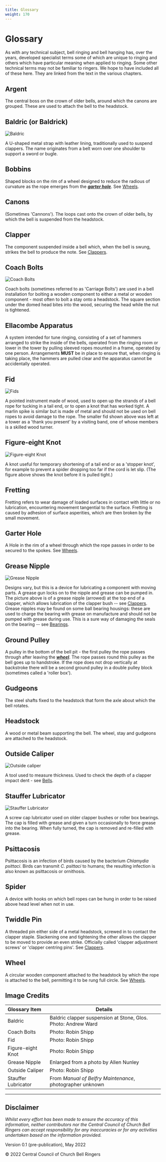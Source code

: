 ```yaml
---
title: Glossary
weight: 170
---
```


# Glossary

As with any technical subject, bell ringing and bell hanging has, over the years, developed specialist terms some of which are unique to ringing and others which have particular meaning when applied to ringing. Some other technical terms may not be familiar to ringers. We hope to have included all of these here. They are linked from the text in the various chapters.

## Argent

The central boss on the crown of older bells, around which the canons are grouped. These are used to attach the bell to the headstock.

## Baldric (or Baldrick)

![Baldric](baldric.jpg)

A U-shaped metal strap with leather lining, traditionally used to suspend clappers. The name originates from a belt worn over one shoulder to support a sword or bugle.

## Bobbins

Shaped blocks on the rim of a wheel designed to reduce the radious of curvature as the rope emerges from the ***[garter hole](#garter-hole)***. See [Wheels](../070-wheels).

## Canons

(Sometimes 'Cannons'). The loops cast onto the crown of older bells, by which the bell is suspended from the headstock.

## Clapper

The component suspended inside a bell which, when the bell is swung, strikes the bell to produce the note. See [Clappers](../090-clappers).

## Coach Bolts

![Coach Bolts](coach-bolts.jpg)

Coach bolts (sometimes referred to as 'Carriage Bolts') are used in a bell installation for bolting a wooden component to either a metal or wooden component - most often to bolt a stay onto a headstock. The square section under the domed head bites into the wood, securing the head while the nut is tightened.

## Ellacombe Apparatus

A system intended for tune ringing, consisting of a set of hammers arranged to strike the inside of the bells, operated from the ringing room or lower in the tower by pulling sleeved ropes mounted in a frame, operated by one person. Arrangements **MUST** be in place to ensure that, when ringing is taking place, the hammers are pulled clear and the apparatus cannot be accidentally operated.

## Fid

![Fids](fids.jpg)

A pointed instrument made of wood, used to open up the strands of a bell rope for tucking in a tail end, or to open a knot that has worked tight. A marlin spike is similar but is made of metal and should not be used on bell ropes to avoid damage to the rope. The smaller fid shown above was left at a tower as a 'thank you present' by a visiting band, one of whose members is a skilled wood turner.

## Figure-eight Knot

![Figure-eight Knot](figure-eight.jpg)

A knot useful for temporary shortening of a tail end or as a 'stopper knot', for example to prevent a spider dropping too far if the cord is let slip. (The figure above shows the knot before it is pulled tight.)

## Fretting

Fretting refers to wear damage of loaded surfaces in contact with little or no lubrication, encountering movement tangential to the surface. Fretting is caused by adhesion of surface asperities, which are then broken by the small movement.

## Garter Hole

A Hole in the rim of a wheel through which the rope passes in order to be secured to the spokes. See [Wheels](../070-wheels).

## Grease Nipple

![Grease Nipple](grease-nipple.jpg)

Designs vary, but this is a device for lubricating a component with moving parts. A grease gun locks on to the nipple and grease can be pumped in. The picture above is of a grease nipple (arrowed) at the top end of a clapper, which allows lubrication of the clapper bush -- see [Clappers](../090-clappers). Grease nipples may be found on some ball bearing housings: these are used to charge the bearing with grease on manufacture and should not be pumped with grease during use. This is a sure way of damaging the seals on the bearing -- see [Bearings](../100-bearings).

## Ground Pulley

A pulley in the bottom of the bell pit - the first pulley the rope passes through after leaving the ***[wheel](#wheel)***. The rope passes round this pulley as the bell goes up to handstroke. If the rope does not drop vertically at backstroke there will be a second ground pulley in a double pulley block (sometimes called a 'roller box').

## Gudgeons

The steel shafts fixed to the headstock that form the axle about which the bell rotates.

## Headstock

A wood or metal beam supporting the bell. The wheel, stay and gudgeons are attached to the headstock.

## Outside Caliper

![Outside caliper](outside-caliper.jpg)

A tool used to measure thickness. Used to check the depth of a clapper impact dent - see [Bells](../130-bells).

## Stauffer Lubricator

![Stauffer Lubricator](stauffer.png)

A screw cap lubricator used on older clapper bushes or roller box bearings. The cap is filled with grease and given a turn occasionally to force grease into the bearing. When fully turned, the cap is removed and re-filled with grease.

## Psittacosis

Psittacosis is an infection of birds caused by the bacterium *Chlamydia psittaci*. Birds can transmit *C. psittaci* to humans; the resulting infection is also known as psittacosis or ornithosis.

## Spider

A device with hooks on which bell ropes can be hung in order to be raised above head level when not in use.

## Twiddle Pin

A threaded pin either side of a metal headstock, screwed in to contact the clapper staple. Slackening one and tightening the other allows the clapper to be moved to provide an even strike. Officially called 'clapper adjustment screws' or 'clapper centring pins'. See [Clappers](../090-clappers/#clapper-centring-pins).

## Wheel

A circular wooden component attached to the headstock by which the rope is attached to the bell, permitting it to be rung full circle. See [Wheels](../070-wheels).

## Image Credits

| Glossary Item | Details | 
| :--- | --- | 
| Baldric | Baldric clapper suspension at Stone, Glos. Photo: Andrew Ward |
| Coach Bolts| Photo: Robin Shipp |
| Fid | Photo: Robin Shipp |
| Figure-eight Knot | Photo: Robin Shipp |
| Grease Nipple | Enlarged from a photo by Allen Nunley |
| Outside Caliper | Photo: Robin Shipp |
| Stauffer Lubricator | From *Manual of Belfry Maintenance*, photographer unknown |


-----

## Disclaimer
 
*Whilst every effort has been made to ensure the accuracy of this information, neither contributors nor the Central Council of Church Bell Ringers can accept responsibility for any inaccuracies or for any activities undertaken based on the information provided.*

Version 0.1 (pre-publication), May 2022

© 2022 Central Council of Church Bell Ringers
